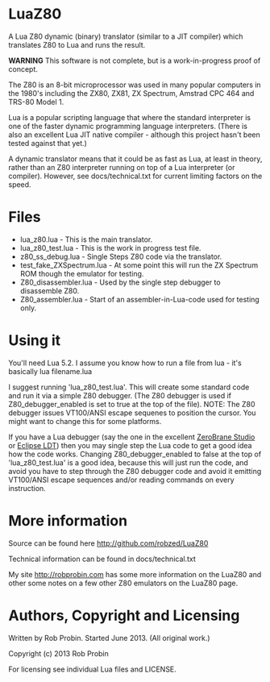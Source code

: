 LuaZ80
======

A Lua Z80 dynamic (binary) translator (similar to a JIT compiler) which translates Z80 to Lua and runs the result.

**WARNING** This software is not complete, but is a work-in-progress proof of concept.

The Z80 is an 8-bit microprocessor was used in many popular computers in the 1980's including the ZX80, ZX81, ZX Spectrum, Amstrad CPC 464 and TRS-80 Model 1.

Lua is a popular scripting language that where the standard interpreter is one of the faster dynamic programming language interpreters. (There is also an excellent Lua JIT native compiler - although this project hasn't been tested against that yet.)

A dynamic translator means that it could be as fast as Lua, at least in theory, rather than an Z80 interpreter running on top of a Lua interpreter (or compiler). However, see docs/technical.txt for current limiting factors on the speed.

Files
=====

- lua_z80.lua - This is the main translator.
- lua_z80_test.lua - This is the work in progress test file.
- z80_ss_debug.lua - Single Steps Z80 code via the translator.
- test_fake_ZXSpectrum.lua - At some point this will run the ZX Spectrum ROM though the emulator for testing.
- Z80_disassembler.lua - Used by the single step debugger to disassemble Z80.
- Z80_assembler.lua - Start of an assembler-in-Lua-code used for testing only.

Using it
========
You'll need Lua 5.2. I assume you know how to run a file from lua - it's basically
    lua filename.lua

I suggest running 'lua_z80_test.lua'. This will create some standard code and run it via a simple Z80 debugger. (The Z80 debugger is used if Z80_debugger_enabled is set to true at the top of the file). NOTE: The Z80 debugger issues VT100/ANSI escape sequenes to position the cursor. You might want to change this for some platforms.

If you have a Lua debugger (say the one in the excellent [ZeroBrane Studio][1] or [Eclipse LDT][2]) then you may single step the Lua code to get a good idea how the code works. Changing Z80_debugger_enabled to false at the top of 'lua_z80_test.lua' is a good idea, because this will just run the code, and avoid you have to step through the Z80 debugger code and avoid it emitting VT100/ANSI escape sequences and/or reading commands on every instruction.

[1]: http://studio.zerobrane.com "ZeroBrane Studio"
[2]: http://www.eclipse.org/koneki/ldt/ "Eclipse LDT"

More information
================

Source can be found here http://github.com/robzed/LuaZ80

Technical information can be found in docs/technical.txt

My site http://robprobin.com has some more information on the LuaZ80 and other 
some notes on a few other Z80 emulators on the LuaZ80 page.

Authors, Copyright and Licensing
=================================
Written by Rob Probin. Started June 2013. (All original work.)

Copyright (c) 2013 Rob Probin

For licensing see individual Lua files and LICENSE. 


